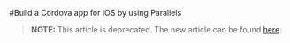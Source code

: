 <properties
   pageTitle="Build a Cordova app for iOS by using Parallels | Cordova"
   description="description"
   services="na"
   documentationCenter=""
   authors="kirupa"
   tags=""/>
<tags
   ms.service="na"
   ms.devlang="javascript"
   ms.topic="article"
   ms.tgt_pltfrm="mobile-multiple"
   ms.workload="na"
   ms.date="09/11/2015"
   ms.author="kirupa"/>

#Build a Cordova app for iOS by using Parallels

> **NOTE:** This article is deprecated. The new article can be found [here](/articles/getting-started/build_ios_parallels.md).
